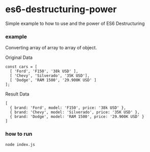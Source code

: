 # es6-destructuring-power
Simple example to how to use and the power of ES6 Destructuring

### example
Converting array of array to array of object.

Original Data
```
const cars = [
  [ 'Ford', 'F150', '38k USD' ],
  [ 'Chevy', 'Silverado', '35K USD'],
  [ 'Dodge', 'RAM 1500', '29.900K USD' ]
];
```

Result Data
```
[ 
  { brand: 'Ford', model: 'F150', price: '38k USD' },
  { brand: 'Chevy', model: 'Silverado', price: '35K USD' },
  { brand: 'Dodge', model: 'RAM 1500', price: '29.900K USD' } 
]
```

### how to run
```
node index.js
```